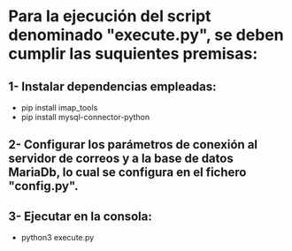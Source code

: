 # Para la ejecución del script denominado "execute.py", se deben cumplir las suquientes premisas:
## 1- Instalar dependencias empleadas:

- pip install imap_tools
- pip install mysql-connector-python
## 2- Configurar los parámetros de conexión al servidor de correos y a la base de datos MariaDb, lo cual se configura en el fichero "config.py".
## 3- Ejecutar en la consola:
- python3 execute.py
